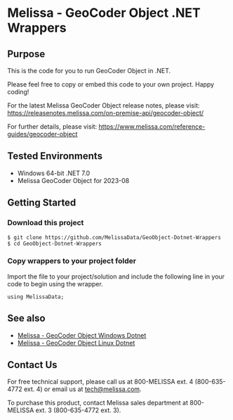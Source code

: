 # Melissa - GeoCoder Object .NET Wrappers

## Purpose

This is the code for you to run GeoCoder Object in .NET.

Please feel free to copy or embed this code to your own project. Happy coding!

For the latest Melissa GeoCoder Object release notes, please visit: https://releasenotes.melissa.com/on-premise-api/geocoder-object/

For further details, please visit: https://www.melissa.com/reference-guides/geocoder-object

## Tested Environments

- Windows 64-bit .NET 7.0
- Melissa GeoCoder Object for 2023-08

## Getting Started

### Download this project
```
$ git clone https://github.com/MelissaData/GeoObject-Dotnet-Wrappers
$ cd GeoObject-Dotnet-Wrappers
```

### Copy wrappers to your project folder

Import the file to your project/solution and include the following line in your code to begin using the wrapper.

```
using MelissaData;
```

## See also

- [Melissa - GeoCoder Object Windows Dotnet](https://github.com/MelissaData/GeoObject-Dotnet)
- [Melissa - GeoCoder Object Linux Dotnet](https://github.com/MelissaData/GeoObject-Dotnet-Linux)
    
## Contact Us

For free technical support, please call us at 800-MELISSA ext. 4 (800-635-4772 ext. 4) or email us at tech@melissa.com.

To purchase this product, contact Melissa sales department at 800-MELISSA ext. 3 (800-635-4772 ext. 3).
